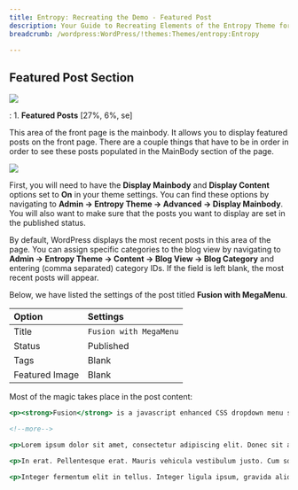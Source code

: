 ```yaml
---
title: Entropy: Recreating the Demo - Featured Post
description: Your Guide to Recreating Elements of the Entropy Theme for WordPress
breadcrumb: /wordpress:WordPress/!themes:Themes/entropy:Entropy

---
```


Featured Post Section
-----

![][demo]

:   1. **Featured Posts** [27%, 6%, se]

This area of the front page is the mainbody. It allows you to display featured posts on the front page. There are a couple things that have to be in order in order to see these posts populated in the MainBody section of the page.

![][mainbody]

First, you will need to have the **Display Mainbody** and **Display Content** options set to **On** in your theme settings. You can find these options by navigating to **Admin -> Entropy Theme -> Advanced -> Display Mainbody**. You will also want to make sure that the posts you want to display are set in the published status.

By default, WordPress displays the most recent posts in this area of the page. You can assign specific categories to the blog view by navigating to **Admin -> Entropy Theme -> Content -> Blog View -> Blog Category** and entering (comma separated) category IDs. If the field is left blank, the most recent posts will appear.

Below, we have listed the settings of the post titled **Fusion with MegaMenu**.

| Option         | Settings               |
| :----------    | :----------            |
| Title          | `Fusion with MegaMenu` |
| Status         | Published              |
| Tags           | Blank                  |
| Featured Image | Blank                  |


Most of the magic takes place in the post content:

~~~ .html
<p><strong>Fusion</strong> is a javascript enhanced CSS dropdown menu system, that is fully <em>crawlable</em> by search engines. Mootools adds <a href="#">transitions and animations</a> to the dropdown, providing a smooth and dynamic interface for the navigational structure. <strong>MegaMenu</strong> features include a vast assortment, such as <a href="#">multiple columns</a>, grouped child items, <strong>dropdown widths</strong> and item distribution. These provide for <a href="#">individual control</a> over each specific dropdown menu item or column.</p>

<!--more-->

<p>Lorem ipsum dolor sit amet, consectetur adipiscing elit. Donec sit amet nibh. Vivamus non arcu. Lorem ipsum dolor sit amet, consectetur adipiscing elit. Etiam dapibus, tellus ac ornare aliquam, massa diam tristique urna, id faucibus lectus erat ut pede. Maecenas varius neque nec libero laoreet faucibus. Phasellus sodales, lectus sed vulputate rutrum, ipsum nulla lacinia magna, sed imperdiet ligula nisi eu ipsum. Donec nunc magna, posuere eget, aliquam in, vulputate in, lacus. Sed venenatis. Donec nec dolor vitae mauris dapibus ullamcorper. Etiam iaculis mollis tortor.</p>

<p>In erat. Pellentesque erat. Mauris vehicula vestibulum justo. Cum sociis natoque penatibus et magnis dis parturient montes, nascetur ridiculus mus. Nulla pulvinar est. Integer urna. Pellentesque pulvinar dui a magna. Nulla facilisi. Proin imperdiet. Aliquam ornare, metus vitae gravida dignissim, nisi nisl ultricies felis, ac tristique enim pede eget elit. Integer non erat nec turpis sollicitudin malesuada. Vestibulum dapibus. Nulla facilisi. Nulla iaculis, leo sit amet mollis luctus, sapien eros consectetur dolor, eu faucibus elit nibh eu nibh. Maecenas lacus pede, lobortis non, rhoncus id, tristique a, mi. Cras auctor libero vitae sem vestibulum euismod. Nunc fermentum.</p>

<p>Integer fermentum elit in tellus. Integer ligula ipsum, gravida aliquet, fringilla non, interdum eget, ipsum. Praesent id dolor non erat viverra volutpat. Fusce tellus libero, luctus adipiscing, tincidunt vel, egestas vitae, eros. Vestibulum mollis, est id rhoncus volutpat, dolor velit tincidunt neque, vitae pellentesque ante sem eu nisl. Donec facilisis, magna eget elementum pellentesque, augue arcu aliquet eros, eget convallis mauris ante quis magna. Pellentesque habitant morbi tristique senectus et netus et malesuada fames ac turpis egestas. Aenean et libero. Nam aliquam. Quisque vitae tortor id neque dignissim laoreet. Duis eu ante. Integer at sapien. Praesent sed nisl tempor est pulvinar tristique. Maecenas non lorem quis mi laoreet adipiscing. Sed ac arcu. Sed tincidunt libero eu dolor. Cras pharetra posuere eros. Donec ac eros id diam tempor faucibus. Fusce feugiat consequat nulla. Vestibulum tincidunt vulputate ipsum.</p>
~~~

[demo]: assets/demo_5.jpeg
[mainbody]: assets/setadvanced.jpeg
